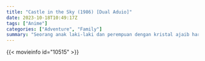 ```yaml
---
title: "Castle in the Sky (1986) [Dual Aduio]"
date: 2023-10-18T10:49:17Z
tags: ["Anime"]
categories: ["Adventure", "Family"]
summary: "Seorang anak laki-laki dan perempuan dengan kristal ajaib harus berpacu melawan bajak laut dan agen asing dalam mencari kastil terapung yang legendaris."
---
```



  <mux-player stream-type="on-demand"
  src="https://kp3d-my.sharepoint.com/personal/ryoo_kp3d_onmicrosoft_com/_layouts/15/download.aspx?share=EVJZhiKzp35Ah_dLJ8VwecMBGNKnL2CcopHK1eWEP-b_iA" prefer-playback="mse" controls>
 
  </mux-player>
  

{{< movieinfo id="10515" >}}

  <script src="https://cdn.jsdelivr.net/npm/@mux/mux-player"></script>
  
   <script type="application/ld+json">
 {
  "@context": "https://schema.org/",
  "@type": "VideoObject",
  "name": "Castle in the Sky (1986)",
  "contentUrl": "https://stream.mux.com/mq6XnU5JX87wKQ7qKk33OtWrDiNqaOhOZs00S4Kgaz5M.m3u8",
  "thumbnailUrl": "https://www.themoviedb.org/t/p/original/6ICcmfEYUwMO7iW2owcHDHdzLJG.jpg?width=314&fit_mode=preserve&time=25",
  "uploadDate": "2023-10-18T10:49:17Z",
}

</script>